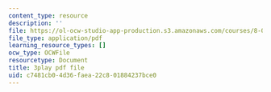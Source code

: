```yaml
---
content_type: resource
description: ''
file: https://ol-ocw-studio-app-production.s3.amazonaws.com/courses/8-01sc-classical-mechanics-fall-2016/c7481cb04d36faea22c801884237bce0_CfBeCHrQj_U.pdf
file_type: application/pdf
learning_resource_types: []
ocw_type: OCWFile
resourcetype: Document
title: 3play pdf file
uid: c7481cb0-4d36-faea-22c8-01884237bce0
---
```

